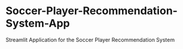 # Soccer-Player-Recommendation-System-App
Streamlit Application for the Soccer Player Recommendation System
